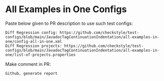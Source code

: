 # All Examples in One Configs
Paste below given to PR description to use such test configs:
```
Diff Regression config: https://github.com/checkstyle/test-configs/blob/main/JavadocTagContinuationIndentation/all-examples-in-one/config-all-in-one.xml
Diff Regression projects: https://github.com/checkstyle/test-configs/blob/main/JavadocTagContinuationIndentation/all-examples-in-one/list-of-projects.properties
```
Make comment in PR:
```
Github, generate report
```
